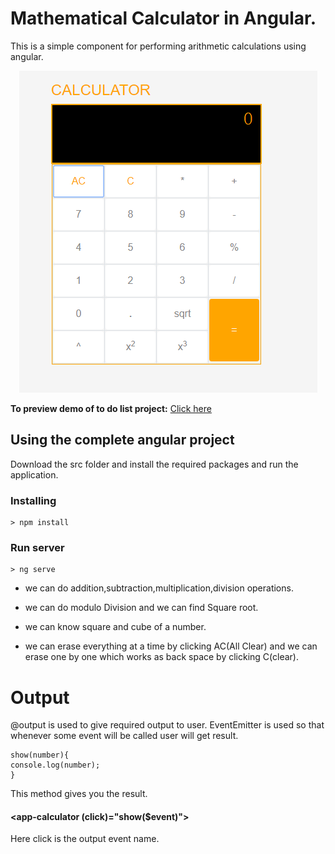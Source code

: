 # Mathematical Calculator in Angular.
This is a simple component for performing arithmetic calculations using angular.
<p align="center">
    <img  alt="calci" src="images/allclear.png" class="img-responsive">
</p>

**To preview demo of to do list project:** [Click here](https://stackblitz.com/edit/angular-x4kzo1-trjeto?embed=1&file=src/index.html&hideNavigation=1&view=preview)

## Using the complete angular project
Download the src folder and install the required packages and run the application.
### Installing

```
> npm install
```

### Run server

```
> ng serve
```




* we can do addition,subtraction,multiplication,division operations.


* we can do modulo Division and we can find Square root.


* we can know square and cube of a number.


* we can erase everything at a time by clicking AC(All Clear) and we can erase one by one which works as back space by clicking C(clear).


# Output
 @output is used to give required output to user.
EventEmitter is used so that whenever some event will be called user will get result. 
```
show(number){
console.log(number);
}
```
This method gives you the result.
#### <app-calculator (click)="show($event)"></app-calculator>
Here click is the output event name.


